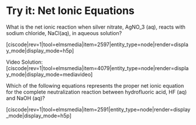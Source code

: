 # Try it: Net Ionic Equations


What is the net ionic reaction when silver nitrate, AgNO<lrn-math>_3</lrn-math> (aq), reacts with sodium chloride, NaCl(aq), in aqueous solution?

[ciscode|rev=1|tool=elmsmedia|item=2597|entity_type=node|render=display_mode|display_mode=h5p]

Video Solution:
[ciscode|rev=1|tool=elmsmedia|item=4079|entity_type=node|render=display_mode|display_mode=mediavideo]



Which of the following equations represents the proper net ionic equation for the complete neutralization reaction between hydrofluoric acid, HF (aq) and NaOH (aq)?

[ciscode|rev=1|tool=elmsmedia|item=2591|entity_type=node|render=display_mode|display_mode=h5p]

 